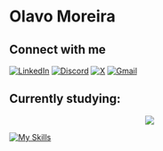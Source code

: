 # Olavo Moreira

## Connect with me

[![LinkedIn](https://img.shields.io/badge/LinkedIn-0077B5?style=for-the-badge&logo=linkedin&logoColor=white)](https://www.linkedin.com/in/olavospmoreira/)
[![Discord](https://img.shields.io/badge/Discord-7289DA?style=for-the-badge&logo=discord&logoColor=white)](https://discord.com/channels/@zeninxd/)
[![X](https://img.shields.io/badge/X-000?style=for-the-badge&logo=x)](https://x.com/zenoniwnl)
[![Gmail](https://img.shields.io/badge/Gmail-333333?style=for-the-badge&logo=gmail&logoColor=red)](mailto:olavomoreiranl@gmail.com)

## Currently studying:

<p align="center">
  <a href="https://skillicons.dev">
    <img src="https://skillicons.dev/icons?i=java,spring,hibernate,mysql,mongodb&perline=7" />
  </a>
</p>

[![My Skills](https://skillicons.dev/icons?i=java,spring,hibernate,mysql,mongodb&perline=7)](https://skillicons.dev)



[instagram]: https://instagram.com/olavomoreirap/
[linkedin]: https://linkedin.com/in/olavospmoreira/
[gmail]: https://mail.google.com/mail/?view=cm&fs=1&to=olavomoreiranl@gmail.com&su=SUBJECT&body=BODY&bcc=olavomoreiranl@gmail.com
